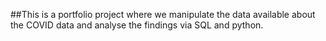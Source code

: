 ##This is a portfolio project where we manipulate the data available about the COVID data and analyse the findings via SQL and python.
